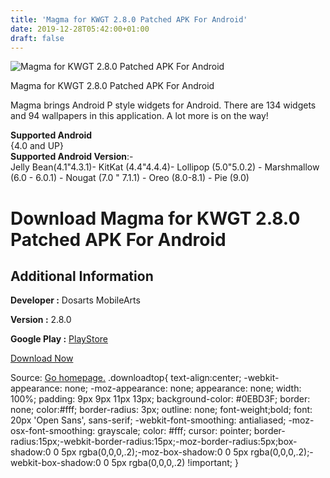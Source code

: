 ```yaml
---
title: 'Magma for KWGT 2.8.0 Patched APK For Android'
date: 2019-12-28T05:42:00+01:00
draft: false
---
```


![Magma for KWGT 2.8.0 Patched APK For Android](https://i0.wp.com/apkhome.net/wp-content/uploads/2019/11/Magma-for-KWGT-2.8.0-Patched.png "Magma for KWGT 2.8.0 Patched APK For Android")

  

Magma for KWGT 2.8.0 Patched APK For Android

Magma brings Android P style widgets for Android. There are 134 widgets and 94 wallpapers in this application. A lot more is on the way!

**Supported Android**  
{4.0 and UP}  
**Supported Android Version**:-  
Jelly Bean(4.1"4.3.1)- KitKat (4.4"4.4.4)- Lollipop (5.0"5.0.2) - Marshmallow (6.0 - 6.0.1) - Nougat (7.0 " 7.1.1) - Oreo (8.0-8.1) - Pie (9.0)

Download Magma for KWGT 2.8.0 Patched APK For Android
=====================================================

Additional Information
----------------------

**Developer :** Dosarts MobileArts

**Version :** 2.8.0

**Google Play :** [PlayStore](https://play.google.com/store/apps/details?id=com.dosartsmagma.widgets)

  

[Download Now](https://store4app.co/post/magma-for-kwgt-2-8-0-patched-apk-for-android_1574094737)

  
Source: [Go homepage.](https://store4app.co/post/magma-for-kwgt-2-8-0-patched-apk-for-android_1574094737) .downloadtop{ text-align:center; -webkit-appearance: none; -moz-appearance: none; appearance: none; width: 100%; padding: 9px 9px 11px 13px; background-color: #0EBD3F; border: none; color:#fff; border-radius: 3px; outline: none; font-weight;bold; font: 20px 'Open Sans', sans-serif; -webkit-font-smoothing: antialiased; -moz-osx-font-smoothing: grayscale; color: #fff; cursor: pointer; border-radius:15px;-webkit-border-radius:15px;-moz-border-radius:5px;box-shadow:0 0 5px rgba(0,0,0,.2);-moz-box-shadow:0 0 5px rgba(0,0,0,.2);-webkit-box-shadow:0 0 5px rgba(0,0,0,.2) !important; }